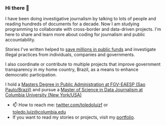 ### Hi there 👋

I have been doing investigative journalism by talking to lots of people and reading hundreds of documents for a decade. Now I am studying programming to collaborate with cross-border and data-driven projects. I'm here to share and learn more about coding for journalism and public accountability.

Stories I've written helped to [save millions in public funds](https://educacao.estadao.com.br/noticias/geral,denuncia-do-estado-faz-prefeitura-abrir-nova-licitacao-e-economizar-r-15-2-mi,1608767) and investigate illegal practices from individuals, companies and governments.

 I also coordinate or contribute to multiple projects that improve government transparency in my home country, Brazil, as a means to enhance democratic participation.

I hold a [Masters Degree in Public Administration at FGV-EAESP (Sao Paulo/Brazil)](https://bibliotecadigital.fgv.br/dspace/handle/10438/30717) and pursue a [Master of Science in Data Journalism at Columbia University (New York/USA)](https://journalism.columbia.edu/ms-data-journalism)

- 📫 How to reach me: [twitter.com/toledoluizf](https://twitter.com/toledoluizf) or toledo.luiz@columbia.edu
- If you want to read my stories or projects, visit my [portfolio](https://www.luizftoledo.com/).
